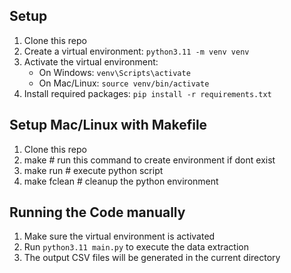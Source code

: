 ## Setup
1. Clone this repo 
2. Create a virtual environment: `python3.11 -m venv venv` 
3. Activate the virtual environment:
   - On Windows: `venv\Scripts\activate`
   - On Mac/Linux: `source venv/bin/activate` 
4. Install required packages: `pip install -r requirements.txt`

## Setup Mac/Linux with Makefile
1. Clone this repo
2. make # run this command to create environment if dont exist
3. make run # execute python script
4. make fclean # cleanup the python environment

## Running the Code manually
1. Make sure the virtual environment is activated
2. Run `python3.11 main.py` to execute the data extraction 
3. The output CSV files will be generated in the current directory
